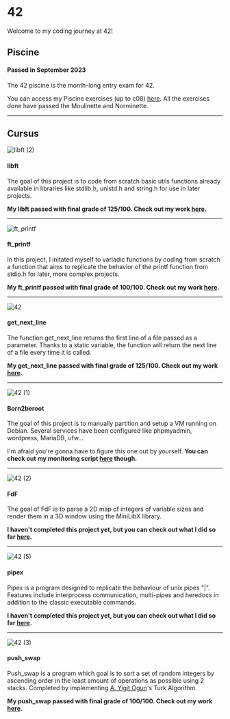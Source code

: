 # 42
Welcome to my coding journey at 42!

## Piscine
#### Passed in September 2023
The 42 piscine is the month-long entry exam for 42.

You can access my Piscine exercises (up to c08) [here](https://github.com/rwintgen/42/tree/main/piscine_42). All the exercises done have passed the Moulinette and Norminette.

-----

## Cursus
![libft (2)](https://github.com/rwintgen/42/assets/150167832/a35c8ba5-f187-4af0-a79e-6b855ac29acc)
#### libft
The goal of this project is to code from scratch basic utils functions already available in libraries like stdlib.h, unistd.h and string.h for use in later projects.

__My libft passed with final grade of 125/100. Check out my work [here](https://github.com/rwintgen/42/tree/main/libft).__

-----

![ft_printf](https://github.com/rwintgen/42/assets/150167832/2bcd3af9-c5ca-41fd-b58a-935477b07ef4)
#### ft_printf
In this project, I initated myself to variadic functions by coding from scratch a function that aims to replicate the behavior of the printf function from stdio.h for later, more complex projects.

__My ft_printf passed with final grade of 100/100. Check out my work [here](https://github.com/rwintgen/42/tree/main/ft_printf).__

-----

![42](https://github.com/rwintgen/42/assets/150167832/b279756b-d7ef-4973-bc86-865602b23228)
#### get_next_line
The function get_next_line returns the first line of a file passed as a parameter. Thanks to a static variable, the function will return the next line of a file every time it is called.

__My get_next_line passed with final grade of 125/100. Check out my work [here](https://github.com/rwintgen/42/tree/main/get_next_line).__

-----

![42 (1)](https://github.com/rwintgen/42/assets/150167832/128c4c7e-3d23-4aab-99a8-8b3c1b6cbf82)
#### Born2beroot
The goal of this project is to manually partition and setup a VM running on Debian. Several services have been configured like phpmyadmin, wordpress, MariaDB, ufw...

I'm afraid you're gonna have to figure this one out by yourself. __You can check out my monitoring script [here](https://github.com/rwintgen/42/tree/main/Born2beroot) though.__

-----

![42 (2)](https://github.com/rwintgen/42/assets/150167832/cb58c23c-febe-490f-bb62-6f6266a3e199)
#### FdF
The goal of FdF is to parse a 2D map of integers of variable sizes and render them in a 3D window using the MiniLibX library.

__I haven't completed this project yet, but you can check out what I did so far [here](https://github.com/rwintgen/42/tree/main/FdF).__

-----

![42 (5)](https://github.com/rwintgen/42/assets/150167832/3f135487-fabd-436e-bc62-7a2394bd138d)
#### pipex
Pipex is a program designed to replicate the behaviour of unix pipes "|". Features include interprocess communication, multi-pipes and heredocs in addition to the classic executable commands.

__I haven't completed this project yet, but you can check out what I did so far [here](https://github.com/rwintgen/42/tree/main/pipex).__

-----

![42 (3)](https://github.com/rwintgen/42/assets/150167832/0c4465bd-d03f-4332-964b-d0c43a09a57d)
#### push_swap
Push_swap is a program which goal is to sort a set of random integers by ascending order in the least amount of operations as possible using 2 stacks. Completed by implementing [A. Yigit Ogun](https://github.com/ayogun)'s Turk Algorithm.

__My push_swap passed with final grade of 100/100. Check out my work [here](https://github.com/rwintgen/42/tree/main/push_swap).__
